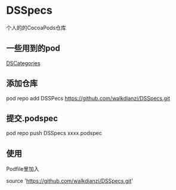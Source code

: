 # DSSpecs

个人的的CocoaPods仓库

## 一些用到的pod

[DSCategories](https://github.com/walkdianzi/DSCategories)


## 添加仓库

pod repo add DSSPecs https://github.com/walkdianzi/DSSpecs.git


## 提交.podspec

pod repo push DSSpecs xxxx.podspec

## 使用

Podfile里加入

source 'https://github.com/walkdianzi/DSSpecs.git'
